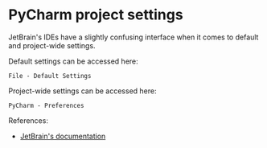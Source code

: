 # PyCharm project settings

JetBrain's IDEs have a slightly confusing interface when it comes to default
and project-wide settings.

Default settings can be accessed here:

`File - Default Settings`

Project-wide settings can be accessed here:

`PyCharm - Preferences`

References:

- [JetBrain's documentation](https://www.jetbrains.com/help/pycharm/2016.2/accessing-default-settings.html)
